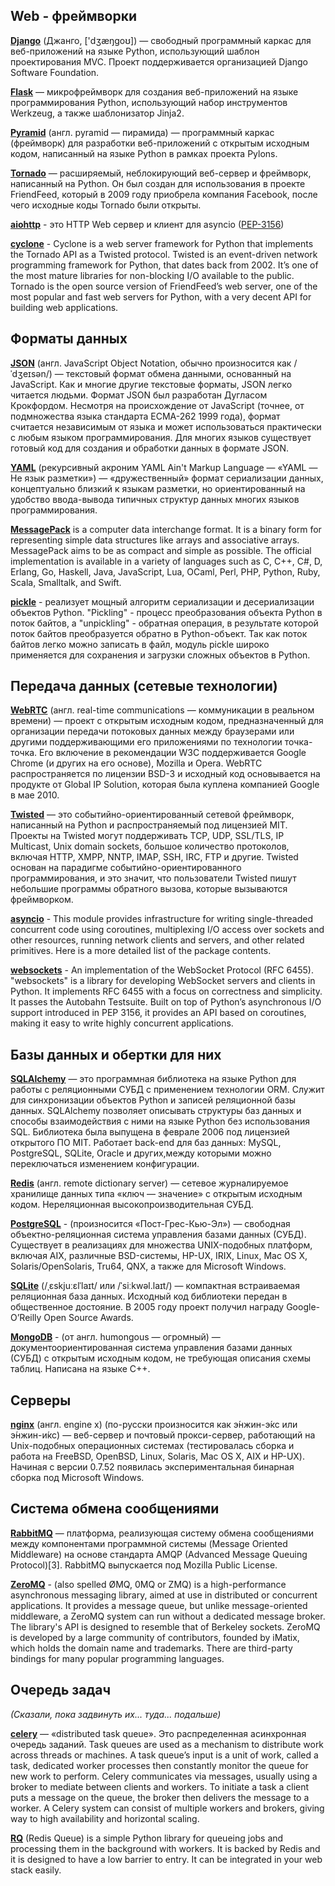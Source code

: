 ## Web - фреймворки
**[Django](https://ru.wikipedia.org/wiki/Django)** (Джанго, ['dʒæŋɡoʊ]) — свободный программный каркас для веб-приложений на языке Python, использующий шаблон проектирования MVC. Проект поддерживается организацией Django Software Foundation.

**[Flask](https://ru.wikipedia.org/wiki/Flask_(веб-фреймворк))** — микрофреймворк для создания веб-приложений на языке программирования Python, использующий набор инструментов Werkzeug, а также шаблонизатор Jinja2.

**[Pyramid](https://ru.wikipedia.org/wiki/Pyramid_(программный_каркас))** (англ. pyramid — пирамида) — программный каркас (фреймворк) для разработки веб-приложений с открытым исходным кодом, написанный на языке Python в рамках проекта Pylons.

**[Tornado](https://ru.wikipedia.org/wiki/Tornado)** — расширяемый, неблокирующий веб-сервер и фреймворк, написанный на Python. Он был создан для использования в проекте FriendFeed, который в 2009 году приобрела компания Facebook, после чего исходные коды Tornado были открыты.

**[aiohttp](http://aiohttp.readthedocs.io/en/stable/)** - это HTTP Web сервер и клиент для asyncio ([PEP-3156](https://www.python.org/dev/peps/pep-3156/))

**[cyclone](http://cyclone.io)** - Cyclone is a web server framework for Python that implements the Tornado API as a Twisted protocol. Twisted is an event-driven network programming framework for Python, that dates back from 2002. It’s one of the most mature libraries for non-blocking I/O available to the public. Tornado is the open source version of FriendFeed’s web server, one of the most popular and fast web servers for Python, with a very decent API for building web applications.

## Форматы данных
**[JSON](https://ru.wikipedia.org/wiki/JSON)** (англ. JavaScript Object Notation, обычно произносится как /ˈdʒeɪsən/) — текстовый формат обмена данными, основанный на JavaScript. Как и многие другие текстовые форматы, JSON легко читается людьми. Формат JSON был разработан Дугласом Крокфордом. Несмотря на происхождение от JavaScript (точнее, от подмножества языка стандарта ECMA-262 1999 года), формат считается независимым от языка и может использоваться практически с любым языком программирования. Для многих языков существует готовый код для создания и обработки данных в формате JSON.

**[YAML](https://ru.wikipedia.org/wiki/YAML)** (рекурсивный акроним YAML Ain't Markup Language — «YAML — Не язык разметки») — «дружественный» формат сериализации данных, концептуально близкий к языкам разметки, но ориентированный на удобство ввода-вывода типичных структур данных многих языков программирования.

**[MessagePack](https://en.wikipedia.org/wiki/MessagePack)** is a computer data interchange format. It is a binary form for representing simple data structures like arrays and associative arrays. MessagePack aims to be as compact and simple as possible. The official implementation is available in a variety of languages such as C, C++, C#, D, Erlang, Go, Haskell, Java, JavaScript, Lua, OCaml, Perl, PHP, Python, Ruby, Scala, Smalltalk, and Swift.

**[pickle](https://pythonworld.ru/moduli/modul-pickle.html)** - реализует мощный алгоритм сериализации и десериализации объектов Python. "Pickling" - процесс преобразования объекта Python в поток байтов, а "unpickling" - обратная операция, в результате которой поток байтов преобразуется обратно в Python-объект. Так как поток байтов легко можно записать в файл, модуль pickle широко применяется для сохранения и загрузки сложных объектов в Python.

## Передача данных (сетевые технологии)
**[WebRTC](https://ru.wikipedia.org/wiki/WebRTC)** (англ. real-time communications — коммуникации в реальном времени) — проект с открытым исходным кодом, предназначенный для организации передачи потоковых данных между браузерами или другими поддерживающими его приложениями по технологии точка-точка. Его включение в рекомендации W3C поддерживается Google Chrome (и других на его основе), Mozilla и Opera. WebRTC распространяется по лицензии BSD-3 и исходный код основывается на продукте от Global IP Solution, которая была куплена компанией Google в мае 2010.

**[Twisted](https://ru.wikipedia.org/wiki/Twisted)** — это событийно-ориентированный сетевой фреймворк, написанный на Python и распространяемый под лицензией MIT. Проекты на Twisted могут поддерживать TCP, UDP, SSL/TLS, IP Multicast, Unix domain sockets, большое количество протоколов, включая HTTP, XMPP, NNTP, IMAP, SSH, IRC, FTP и другие. Twisted основан на парадигме событийно-ориентированного программирования, и это значит, что пользователи Twisted пишут небольшие программы обратного вызова, которые вызываются фреймворком.

**[asyncio](https://docs.python.org/dev/library/asyncio.html)** - This module provides infrastructure for writing single-threaded concurrent code using coroutines, multiplexing I/O access over sockets and other resources, running network clients and servers, and other related primitives. Here is a more detailed list of the package contents.

**[websockets](https://pypi.python.org/pypi/websockets)** - An implementation of the WebSocket Protocol (RFC 6455). "websockets" is a library for developing WebSocket servers and clients in Python. It implements RFC 6455 with a focus on correctness and simplicity. It passes the Autobahn Testsuite. Built on top of Python’s asynchronous I/O support introduced in PEP 3156, it provides an API based on coroutines, making it easy to write highly concurrent applications.

## Базы данных и обертки для них
**[SQLAlchemy](https://ru.wikipedia.org/wiki/SQLAlchemy)** — это программная библиотека на языке Python для работы с реляционными СУБД с применением технологии ORM. Служит для синхронизации объектов Python и записей реляционной базы данных. SQLAlchemy позволяет описывать структуры баз данных и способы взаимодействия с ними на языке Python без использования SQL. Библиотека была выпущена в феврале 2006 под лицензией открытого ПО MIT. Работает back-end для баз данных: MySQL, PostgreSQL, SQLite, Oracle и других,между которыми можно переключаться изменением конфигурации.

**[Redis](https://ru.wikipedia.org/wiki/Redis)** (англ. remote dictionary server) — сетевое журналируемое хранилище данных типа «ключ — значение» с открытым исходным кодом. Нереляционная высокопроизводительная СУБД.

**[PostgreSQL](https://ru.wikipedia.org/wiki/PostgreSQL)** -  (произносится «Пост-Грес-Кью-Эл») — свободная объектно-реляционная система управления базами данных (СУБД). Существует в реализациях для множества UNIX-подобных платформ, включая AIX, различные BSD-системы, HP-UX, IRIX, Linux, Mac OS X, Solaris/OpenSolaris, Tru64, QNX, а также для Microsoft Windows.

**[SQLite](https://ru.wikipedia.org/wiki/SQLite)** (/ˌɛskjuːɛlˈlaɪt/ или /ˈsiːkwəl.laɪt/) — компактная встраиваемая реляционная база данных. Исходный код библиотеки передан в общественное достояние. В 2005 году проект получил награду Google-O’Reilly Open Source Awards.

**[MongoDB](https://ru.wikipedia.org/wiki/MongoDB)** - (от англ. humongous — огромный) — документоориентированная система управления базами данных (СУБД) с открытым исходным кодом, не требующая описания схемы таблиц. Написана на языке C++.

## Серверы
**[nginx](https://ru.wikipedia.org/wiki/Nginx)** (англ. engine x) (по-русски произносится как э́нжин-э́кс или э́нжин-и́кс) — веб-сервер и почтовый прокси-сервер, работающий на Unix-подобных операционных системах (тестировалась сборка и работа на FreeBSD, OpenBSD, Linux, Solaris, Mac OS X, AIX и HP-UX). Начиная с версии 0.7.52 появилась экспериментальная бинарная сборка под Microsoft Windows.

## Система обмена сообщениями
**[RabbitMQ](https://ru.wikipedia.org/wiki/RabbitMQ)** — платформа, реализующая систему обмена сообщениями между компонентами программной системы (Message Oriented Middleware) на основе стандарта AMQP (Advanced Message Queuing Protocol)[3]. RabbitMQ выпускается под Mozilla Public License.

**[ZeroMQ](https://en.wikipedia.org/wiki/ZeroMQ)** - (also spelled ØMQ, 0MQ or ZMQ) is a high-performance asynchronous messaging library, aimed at use in distributed or concurrent applications. It provides a message queue, but unlike message-oriented middleware, a ZeroMQ system can run without a dedicated message broker. The library's API is designed to resemble that of Berkeley sockets. ZeroMQ is developed by a large community of contributors, founded by iMatix, which holds the domain name and trademarks. There are third-party bindings for many popular programming languages.

## Очередь задач 
*(Сказали, пока задвинуть их... туда... подальше)*

**[celery](https://pypi.python.org/pypi/celery)** — «distributed task queue». Это распределенная асинхронная очередь заданий. Task queues are used as a mechanism to distribute work across threads or machines. A task queue’s input is a unit of work, called a task, dedicated worker processes then constantly monitor the queue for new work to perform. Celery communicates via messages, usually using a broker to mediate between clients and workers. To initiate a task a client puts a message on the queue, the broker then delivers the message to a worker. A Celery system can consist of multiple workers and brokers, giving way to high availability and horizontal scaling.

**[RQ](http://python-rq.org)** (Redis Queue) is a simple Python library for queueing jobs and processing them in the background with workers. It is backed by Redis and it is designed to have a low barrier to entry. It can be integrated in your web stack easily.
